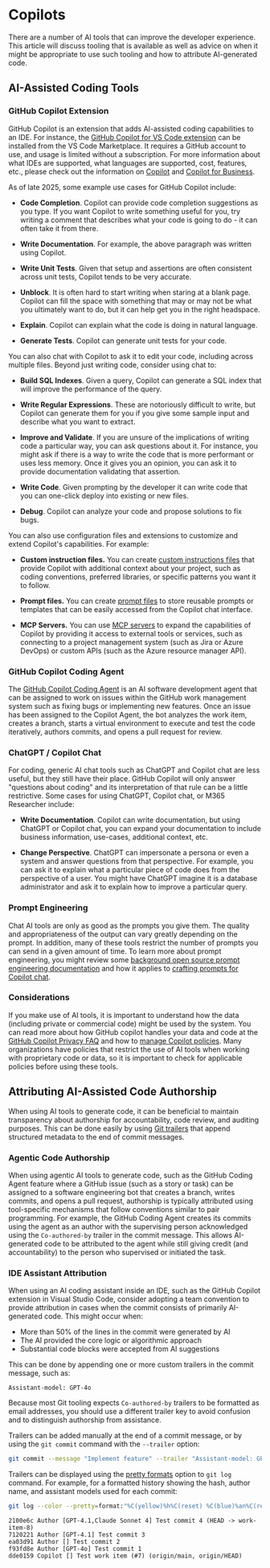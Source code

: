 # Copilots

There are a number of AI tools that can improve the developer experience. This article will discuss tooling that is available as well as advice on when it might be appropriate to use such tooling and how to attribute AI-generated code.

## AI-Assisted Coding Tools

### GitHub Copilot Extension

GitHub Copilot is an extension that adds AI-assisted coding capabilities to an IDE. For instance, the [GitHub Copilot for VS Code extension](https://marketplace.visualstudio.com/items?itemName=GitHub.copilot) can be installed from the VS Code Marketplace. It requires a GitHub account to use, and usage is limited without a subscription. For more information about what IDEs are supported, what languages are supported, cost, features, etc., please check out the information on [Copilot](https://github.com/features/copilot) and [Copilot for Business](https://resources.github.com/copilot-for-business/).

As of late 2025, some example use cases for GitHub Copilot include:

- **Code Completion**. Copilot can provide code completion suggestions as you type. If you want Copilot to write something useful for you, try writing a comment that describes what your code is going to do - it can often take it from there.

- **Write Documentation**. For example, the above paragraph was written using Copilot.

- **Write Unit Tests**. Given that setup and assertions are often consistent across unit tests, Copilot tends to be very accurate.

- **Unblock**. It is often hard to start writing when staring at a blank page. Copilot can fill the space with something that may or may not be what you ultimately want to do, but it can help get you in the right headspace.

- **Explain**. Copilot can explain what the code is doing in natural language.

- **Generate Tests**. Copilot can generate unit tests for your code.

You can also chat with Copilot to ask it to edit your code, including across multiple files. Beyond just writing code, consider using chat to:

- **Build SQL Indexes**. Given a query, Copilot can generate a SQL index that will improve the performance of the query.

- **Write Regular Expressions**. These are notoriously difficult to write, but Copilot can generate them for you if you give some sample input and describe what you want to extract.

- **Improve and Validate**. If you are unsure of the implications of writing code a particular way, you can ask questions about it. For instance, you might ask if there is a way to write the code that is more performant or uses less memory. Once it gives you an opinion, you can ask it to provide documentation validating that assertion.

- **Write Code**. Given prompting by the developer it can write code that you can one-click deploy into existing or new files.

- **Debug**. Copilot can analyze your code and propose solutions to fix bugs.

You can also use configuration files and extensions to customize and extend Copilot's capabilities. For example:

- **Custom instruction files.** You can create [custom instructions files](https://docs.github.com/en/copilot/how-tos/configure-custom-instructions/add-repository-instructions#about-repository-custom-instructions-for-copilot) that provide Copilot with additional context about your project, such as coding conventions, preferred libraries, or specific patterns you want it to follow.

- **Prompt files.** You can create [prompt files](https://docs.github.com/en/copilot/how-tos/configure-custom-instructions/add-repository-instructions#enabling-and-using-prompt-files) to store reusable prompts or templates that can be easily accessed from the Copilot chat interface.

- **MCP Servers.** You can use [MCP servers](https://code.visualstudio.com/docs/copilot/chat/mcp-servers) to expand the capabilities of Copilot by providing it access to external tools or services, such as connecting to a project management system (such as Jira or Azure DevOps) or custom APIs (such as the Azure resource manager API).

### GitHub Copilot Coding Agent

The [GitHub Copilot Coding Agent](https://docs.github.com/en/copilot/how-tos/agents/copilot-coding-agent) is an AI software development agent that can be assigned to work on issues within the GitHub work management system such as fixing bugs or implementing new features. Once an issue has been assigned to the Copilot Agent, the bot analyzes the work item, creates a branch, starts a virtual environment to execute and test the code iteratively, authors commits, and opens a pull request for review.

### ChatGPT / Copilot Chat

For coding, generic AI chat tools such as ChatGPT and Copilot chat are less useful, but they still have their place. GitHub Copilot will only answer "questions about coding" and its interpretation of that rule can be a little restrictive. Some cases for using ChatGPT, Copilot chat, or M365 Researcher include:

- **Write Documentation**. Copilot can write documentation, but using ChatGPT or Copilot chat, you can expand your documentation to include business information, use-cases, additional context, etc.

- **Change Perspective**. ChatGPT can impersonate a persona or even a system and answer questions from that perspective. For example, you can ask it to explain what a particular piece of code does from the perspective of a user. You might have ChatGPT imagine it is a database administrator and ask it to explain how to improve a particular query.

### Prompt Engineering

Chat AI tools are only as good as the prompts you give them. The quality and appropriateness of the output can vary greatly depending on the prompt. In addition, many of these tools restrict the number of prompts you can send in a given amount of time. To learn more about prompt engineering, you might review some [background open source prompt engineering documentation](https://github.com/brexhq/prompt-engineering) and how it applies to [crafting prompts for Copilot chat](https://code.visualstudio.com/docs/copilot/chat/prompt-crafting).

### Considerations

If you make use of AI tools, it is important to understand how the data (including private or commercial code) might be used by the system. You can read more about how GitHub copilot handles your data and code at the [GitHub Copilot Privacy FAQ](https://github.com/features/copilot/#faq) and how to [manage Copilot policies](https://docs.github.com/en/copilot/how-tos/manage-your-account/manage-policies). Many organizations have policies that restrict the use of AI tools when working with proprietary code or data, so it is important to check for applicable policies before using these tools.

## Attributing AI-Assisted Code Authorship

When using AI tools to generate code, it can be beneficial to maintain transparency about authorship for accountability, code review, and auditing purposes. This can be done easily by using [Git trailers](https://git-scm.com/docs/git-interpret-trailers) that append structured metadata to the end of commit messages.

### Agentic Code Authorship

When using agentic AI tools to generate code, such as the GitHub Coding Agent feature where a GitHub issue (such as a story or task) can be assigned to a software engineering bot that creates a branch, writes commits, and opens a pull request, authorship is typically attributed using tool-specific mechanisms that follow conventions similar to pair programming. For example, the GitHub Coding Agent creates its commits using the agent as an author with the supervising person acknowledged using the `Co-authored-by` trailer in the commit message. This allows AI-generated code to be attributed to the agent while still giving credit (and accountability) to the person who supervised or initiated the task.

### IDE Assistant Attribution

When using an AI coding assistant inside an IDE, such as the GitHub Copilot extension in Visual Studio Code, consider adopting a team convention to provide attribution in cases when the commit consists of primarily AI-generated code. This might occur when:

* More than 50% of the lines in the commit were generated by AI
* The AI provided the core logic or algorithmic approach
* Substantial code blocks were accepted from AI suggestions

This can be done by appending one or more custom trailers in the commit message, such as:

```text
Assistant-model: GPT-4o
```

Because most Git tooling expects `Co-authored-by` trailers to be formatted as email addresses, you should use a different trailer key to avoid confusion and to distinguish authorship from assistance.

Trailers can be added manually at the end of a commit message, or by using the `git commit` command with the `--trailer` option:

```sh
git commit --message "Implement feature" --trailer "Assistant-model: GPT-4o"
```

Trailers can be displayed using the [pretty formats](https://git-scm.com/docs/pretty-formats#Documentation/pretty-formats.txt-trailersoptions) option to `git log` command. For example, for a formatted history showing the hash, author name, and assistant models used for each commit:
```sh
git log --color --pretty=format:"%C(yellow)%h%C(reset) %C(blue)%an%C(reset) [%C(magenta)%(trailers:key=Assistant-model,valueonly=true,separator=%x2C)%C(reset)] %s%C(bold cyan)%d%C(reset)"
```
```text
2100e6c Author [GPT-4.1,Claude Sonnet 4] Test commit 4 (HEAD -> work-item-8)
7120221 Author [GPT-4.1] Test commit 3
ea03d91 Author [] Test commit 2
f93fd8e Author [GPT-4o] Test commit 1
dde0159 Copilot [] Test work item (#7) (origin/main, origin/HEAD)
```
